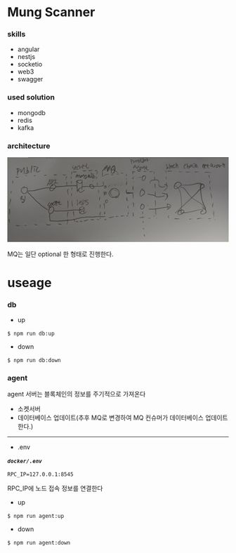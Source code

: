 # Mung Scanner

### skills

* angular
* nestjs
* socketio
* web3
* swagger

### used solution

* mongodb
* redis
* kafka

### architecture

![](documents/architecture/v1.png)

MQ는 일단 optional 한 형태로 진행한다.

# useage

### db

* up

```
$ npm run db:up
```

* down

```
$ npm run db:down
```

### agent

agent 서버는 블록체인의 정보를 주기적으로 가져온다

- 소켓서버
- 데이터베이스 업데이트(추후 MQ로 변경하여 MQ 컨슈머가 데이터베이스 업데이트 한다.)

---

* .env

***`docker/.env`*** 

```
RPC_IP=127.0.0.1:8545
```

RPC_IP에 노드 접속 정보를 연결한다

* up

```
$ npm run agent:up
```

* down

```
$ npm run agent:down
```